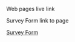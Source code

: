 <h>Web pages live link</h>

<p>Survey Form link to page</p>
<a href="http://surveyform.epizy.com/?i=1"> Survey Form</a>

